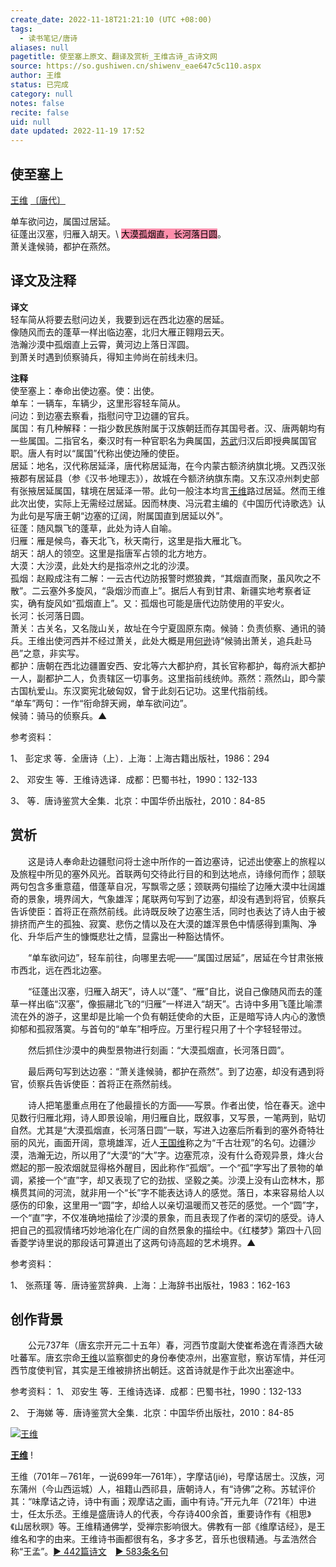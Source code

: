 ```yaml
---
create_date: 2022-11-18T21:21:10 (UTC +08:00)
tags:
  - 读书笔记/唐诗
aliases: null
pagetitle: 使至塞上原文、翻译及赏析_王维古诗_古诗文网
source: https://so.gushiwen.cn/shiwenv_eae647c5c110.aspx
author: 王维
status: 已完成
category: null
notes: false
recite: false
uid: null
date updated: 2022-11-19 17:52
---
```


## 使至塞上

[王维](https://so.gushiwen.cn/authorv_52fceee85532.aspx) [〔唐代〕](https://so.gushiwen.cn/shiwens/default.aspx?cstr=%e5%94%90%e4%bb%a3)

单车欲问边，属国过居延。\
征蓬出汉塞，归雁入胡天。\ <mark style="background: #FF5582A6;">大漠孤烟直，长河落日圆</mark>。\
萧关逢候骑，都护在燕然。

## 译文及注释

**译文**\
轻车简从将要去慰问边关，我要到远在西北边塞的居延。\
像随风而去的蓬草一样出临边塞，北归大雁正翱翔云天。\
浩瀚沙漠中孤烟直上云霄，黄河边上落日浑圆。\
到萧关时遇到侦察骑兵，得知主帅尚在前线未归。

**注释**\
使至塞上：奉命出使边塞。使：出使。\
单车：一辆车，车辆少，这里形容轻车简从。\
问边：到边塞去察看，指慰问守卫边疆的官兵。\
属国：有几种解释：一指少数民族附属于汉族朝廷而存其国号者。汉、唐两朝均有一些属国。二指官名，秦汉时有一种官职名为典属国，[苏武](https://so.gushiwen.cn/authorv_359f36dfd098.aspx)归汉后即授典属国官职。唐人有时以“属国”代称出使边陲的使臣。\
居延：地名，汉代称居延泽，唐代称居延海，在今内蒙古额济纳旗北境。又西汉张掖郡有居延县（参《汉书·地理志》），故城在今额济纳旗东南。又东汉凉州刺史部有张掖居延属国，辖境在居延泽一带。此句一般注本均言[王维](https://so.gushiwen.cn/authorv_52fceee85532.aspx)路过居延。然而王维此次出使，实际上无需经过居延。因而林庚、冯沅君主编的《中国历代诗歌选》认为此句是写唐王朝“边塞的辽阔，附属国直到居延以外”。\
征蓬：随风飘飞的蓬草，此处为诗人自喻。\
归雁：雁是候鸟，春天北飞，秋天南行，这里是指大雁北飞。\
胡天：胡人的领空。这里是指唐军占领的北方地方。\
大漠：大沙漠，此处大约是指凉州之北的沙漠。\
孤烟：赵殿成注有二解：一云古代边防报警时燃狼粪，“其烟直而聚，虽风吹之不散”。二云塞外多旋风，“袅烟沙而直上”。据后人有到甘肃、新疆实地考察者证实，确有旋风如“孤烟直上”。又：孤烟也可能是唐代边防使用的平安火。\
长河：长河落日圆。\
萧关：古关名，又名陇山关，故址在今宁夏固原东南。候骑：负责侦察、通讯的骑兵。王维出使河西并不经过萧关，此处大概是用[何逊](https://so.gushiwen.cn/authorv_31589a81ddee.aspx)诗“候骑出萧关，追兵赴马邑”之意，非实写。\
都护：唐朝在西北边疆置安西、安北等六大都护府，其长官称都护，每府派大都护一人，副都护二人，负责辖区一切事务。这里指前线统帅。燕然：燕然山，即今蒙古国杭爱山。东汉窦宪北破匈奴，曾于此刻石记功。这里代指前线。\
“单车”两句：一作“衔命辞天阙，单车欲问边”。\
候骑：骑马的侦察兵。▲

参考资料：

1、 彭定求 等．全唐诗（上）．上海：上海古籍出版社，1986：294

2、 邓安生 等．王维诗选译．成都：巴蜀书社，1990：132-133

3、 等．唐诗鉴赏大全集．北京：中国华侨出版社，2010：84-85

## 赏析

　　这是诗人奉命赴边疆慰问将士途中所作的一首边塞诗，记述出使塞上的旅程以及旅程中所见的塞外风光。首联两句交待此行目的和到达地点，诗缘何而作；颔联两句包含多重意蕴，借蓬草自况，写飘零之感；颈联两句描绘了边陲大漠中壮阔雄奇的景象，境界阔大，气象雄浑；尾联两句写到了边塞，却没有遇到将官，侦察兵告诉使臣：首将正在燕然前线。此诗既反映了边塞生活，同时也表达了诗人由于被排挤而产生的孤独、寂寞、悲伤之情以及在大漠的雄浑景色中情感得到熏陶、净化、升华后产生的慷慨悲壮之情，显露出一种豁达情怀。

　　“单车欲问边”，轻车前往，向哪里去呢——“属国过居延”，居延在今甘肃张掖市西北，远在西北边塞。

　　“征蓬出汉塞，归雁入胡天”，诗人以“蓬”、“雁”自比，说自己像随风而去的蓬草一样出临“汉塞”，像振翮北飞的“归雁”一样进入“胡天”。古诗中多用飞蓬比喻漂流在外的游子，这里却是比喻一个负有朝廷使命的大臣，正是暗写诗人内心的激愤抑郁和孤寂落寞。与首句的“单车”相呼应。万里行程只用了十个字轻轻带过。

　　然后抓住沙漠中的典型景物进行刻画：“大漠孤烟直，长河落日圆”。

　　最后两句写到达边塞：“萧关逢候骑，都护在燕然”。到了边塞，却没有遇到将官，侦察兵告诉使臣：首将正在燕然前线。

　　诗人把笔墨重点用在了他最擅长的方面——写景。作者出使，恰在春天。途中见数行归雁北翔，诗人即景设喻，用归雁自比，既叙事，又写景，一笔两到，贴切自然。尤其是“大漠孤烟直，长河落日圆”一联，写进入边塞后所看到的塞外奇特壮丽的风光，画面开阔，意境雄浑，近人[王国维](https://so.gushiwen.cn/authorv_8c494474cbca.aspx)称之为“千古壮观”的名句。边疆沙漠，浩瀚无边，所以用了“大漠“的“大”字。边塞荒凉，没有什么奇观异景，烽火台燃起的那一股浓烟就显得格外醒目，因此称作“孤烟”。一个“孤”字写出了景物的单调，紧接一个“直”字，却又表现了它的劲拔、坚毅之美。沙漠上没有山峦林木，那横贯其间的河流，就非用一个“长”字不能表达诗人的感觉。落日，本来容易给人以感伤的印象，这里用一“圆”字，却给人以亲切温暖而又苍茫的感觉。一个“圆”字，一个“直”字，不仅准确地描绘了沙漠的景象，而且表现了作者的深切的感受。诗人把自己的孤寂情绪巧妙地溶化在广阔的自然景象的描绘中。《红楼梦》第四十八回香菱学诗里说的那段话可算道出了这两句诗高超的艺术境界。▲

参考资料：

1、 张燕瑾 等．唐诗鉴赏辞典．上海：上海辞书出版社，1983：162-163

## 创作背景

　　公元737年（唐玄宗开元二十五年）春，河西节度副大使崔希逸在青涤西大破吐蕃军。唐玄宗命[王维](https://so.gushiwen.cn/authorv_52fceee85532.aspx)以监察御史的身份奉使凉州，出塞宣慰，察访军情，并任河西节度使判官，其实是王维被排挤出朝廷。这首诗就是作于此次出塞途中。

参考资料：
1、 邓安生 等．王维诗选译．成都：巴蜀书社，1990：132-133

2、 于海娣 等．唐诗鉴赏大全集．北京：中国华侨出版社，2010：84-85

[![王维](https://song.gushiwen.cn/authorImg/wangwei.jpg)](https://so.gushiwen.cn/authorv_52fceee85532.aspx)

[**王维**](https://so.gushiwen.cn/authorv_52fceee85532.aspx) !

王维（701年－761年，一说699年—761年），字摩诘(jié)，号摩诘居士。汉族，河东蒲州（今山西运城）人，祖籍山西祁县，唐朝诗人，有“诗佛”之称。苏轼评价其：“味摩诘之诗，诗中有画；观摩诘之画，画中有诗。”开元九年（721年）中进士，任太乐丞。王维是盛唐诗人的代表，今存诗400余首，重要诗作有《相思》《山居秋暝》等。王维精通佛学，受禅宗影响很大。佛教有一部《维摩诘经》，是王维名和字的由来。王维诗书画都很有名，多才多艺，音乐也很精通。与孟浩然合称“王孟”。[► 442篇诗文](https://so.gushiwen.cn/shiwens/default.aspx?astr=%e7%8e%8b%e7%bb%b4)　[► 583条名句](https://so.gushiwen.cn/mingjus/default.aspx?astr=%e7%8e%8b%e7%bb%b4)
